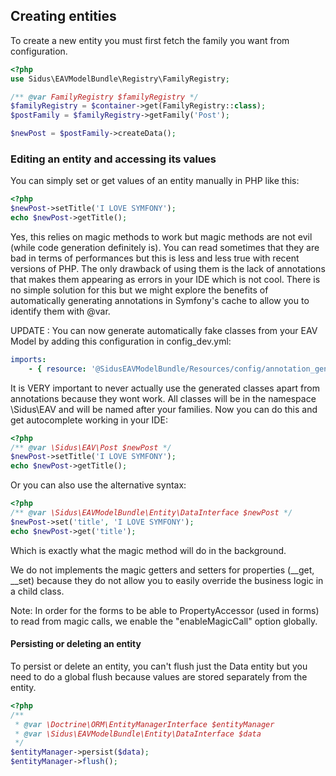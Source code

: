 ## Creating entities

To create a new entity you must first fetch the family you want from configuration.

````php
<?php
use Sidus\EAVModelBundle\Registry\FamilyRegistry;

/** @var FamilyRegistry $familyRegistry */
$familyRegistry = $container->get(FamilyRegistry::class);
$postFamily = $familyRegistry->getFamily('Post');

$newPost = $postFamily->createData();
````

### Editing an entity and accessing its values
You can simply set or get values of an entity manually in PHP like this:

````php
<?php
$newPost->setTitle('I LOVE SYMFONY');
echo $newPost->getTitle();
````

Yes, this relies on magic methods to work but magic methods are not evil (while code generation definitely is). You can
read sometimes that they are bad in terms of performances but this is less and less true with recent versions of PHP.
The only drawback of using them is the lack of annotations that makes them appearing as errors in your IDE which is not
cool. There is no simple solution for this but we might explore the benefits of automatically generating annotations in
Symfony's cache to allow you to identify them with @var.

UPDATE : You can now generate automatically fake classes from your EAV Model by adding this configuration in
config_dev.yml:

````yml
imports:
    - { resource: '@SidusEAVModelBundle/Resources/config/annotation_generator.yml' }
````

It is VERY important to never actually use the generated classes apart from annotations because they wont work.
All classes will be in the namespace \Sidus\EAV and will be named after your families.
Now you can do this and get autocomplete working in your IDE:

````php
<?php
/** @var \Sidus\EAV\Post $newPost */
$newPost->setTitle('I LOVE SYMFONY');
echo $newPost->getTitle();
````

Or you can also use the alternative syntax:

````php
<?php
/** @var \Sidus\EAVModelBundle\Entity\DataInterface $newPost */
$newPost->set('title', 'I LOVE SYMFONY');
echo $newPost->get('title');
````

Which is exactly what the magic method will do in the background.

We do not implements the magic getters and setters for properties (\__get, \__set) because they do not allow you to
easily override the business logic in a child class.

Note: In order for the forms to be able to PropertyAccessor (used in forms) to read from magic calls, we enable the
"enableMagicCall" option globally.

#### Persisting or deleting an entity
To persist or delete an entity, you can't flush just the Data entity but you need to do a global flush because values
are stored separately from the entity.

````php
<?php
/**
 * @var \Doctrine\ORM\EntityManagerInterface $entityManager 
 * @var \Sidus\EAVModelBundle\Entity\DataInterface $data
 */
$entityManager->persist($data);
$entityManager->flush();
````
